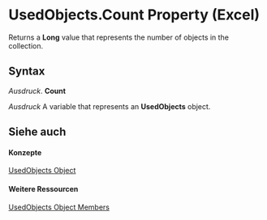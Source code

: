 
# UsedObjects.Count Property (Excel)

Returns a  **Long** value that represents the number of objects in the collection.


## Syntax

 _Ausdruck_. **Count**

 _Ausdruck_ A variable that represents an **UsedObjects** object.


## Siehe auch


#### Konzepte


[UsedObjects Object](b94ad3d1-411f-acf6-19bb-8e6c4a484748.md)
#### Weitere Ressourcen


[UsedObjects Object Members](http://msdn.microsoft.com/library/443e79ce-f08f-1beb-4254-fa0bb82121ed%28Office.15%29.aspx)